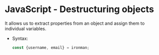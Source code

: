 # JavaScript - Destructuring objects

It allows us to extract properties from an object and assign them to individual variables.

* Syntax:
    ```javascript
    const {username, email} = ironman;
    ```
